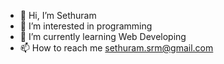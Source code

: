 - 👋 Hi, I’m Sethuram
- 👀 I’m interested in programming
- 🌱 I’m currently learning Web Developing
- 📫 How to reach me sethuram.srm@gmail.com

<!---
sethurocky/sethurocky is a ✨ special ✨ repository because its `README.md` (this file) appears on your GitHub profile.
You can click the Preview link to take a look at your changes.
--->
